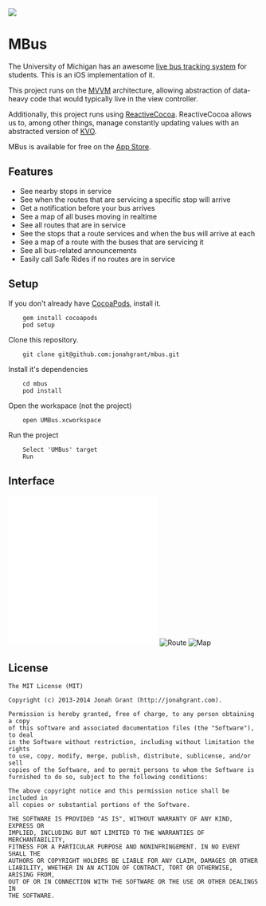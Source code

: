 <img align="center" src="/Icons/header.png">

# MBus
The University of Michigan has an awesome [live bus tracking system](http://mbus.pts.umich.edu/) for students.  This is an iOS implementation of it.

This project runs on the [MVVM](http://en.wikipedia.org/wiki/Model_View_ViewModel) architecture, allowing abstraction of data-heavy code that would typically live in the view controller.

Additionally, this project runs using [ReactiveCocoa](https://github.com/blog/1107-reactivecocoa-for-a-better-world).  ReactiveCocoa allows us to, among other things, manage constantly updating values with an abstracted version of [KVO](https://developer.apple.com/library/Mac/documentation/Cocoa/Conceptual/KeyValueObserving/KeyValueObserving.html).

MBus is available for free on the [App Store](https://itunes.apple.com/us/app/mbus-bus-info-for-university/id777435172?mt=8).
## Features

+  See nearby stops in service
+ See when the routes that are servicing a specific stop will arrive
+ Get a notification before your bus arrives
+ See a map of all buses moving in realtime
+ See all routes that are in service
+ See the stops that a route services and when the bus will arrive at each
+ See a map of a route with the buses that are servicing it
+ See all bus-related announcements
+ Easily call Safe Rides if no routes are in service

## Setup

If you don't already have [CocoaPods](http://cocoapods.org/), install it.

        gem install cocoapods
        pod setup

Clone this repository.

		git clone git@github.com:jonahgrant/mbus.git

Install it's dependencies

		cd mbus
		pod install

Open the workspace (not the project)

		open UMBus.xcworkspace

Run the project

		Select 'UMBus' target
		Run

## Interface
![Stop2](/Screenshots/PDF/MBUSPDF1.pdf "Stops")
![Stop](/Screenshots/PDF/MBUSPDF2.pdf "Stop")
![Route](/Screenshots/Device/device-4.png "Route")
![Map](/Screenshots/Device/device-5.png "Map")

## License

```
The MIT License (MIT)

Copyright (c) 2013-2014 Jonah Grant (http://jonahgrant.com).

Permission is hereby granted, free of charge, to any person obtaining a copy
of this software and associated documentation files (the "Software"), to deal
in the Software without restriction, including without limitation the rights
to use, copy, modify, merge, publish, distribute, sublicense, and/or sell
copies of the Software, and to permit persons to whom the Software is
furnished to do so, subject to the following conditions:

The above copyright notice and this permission notice shall be included in
all copies or substantial portions of the Software.

THE SOFTWARE IS PROVIDED "AS IS", WITHOUT WARRANTY OF ANY KIND, EXPRESS OR
IMPLIED, INCLUDING BUT NOT LIMITED TO THE WARRANTIES OF MERCHANTABILITY,
FITNESS FOR A PARTICULAR PURPOSE AND NONINFRINGEMENT. IN NO EVENT SHALL THE
AUTHORS OR COPYRIGHT HOLDERS BE LIABLE FOR ANY CLAIM, DAMAGES OR OTHER
LIABILITY, WHETHER IN AN ACTION OF CONTRACT, TORT OR OTHERWISE, ARISING FROM,
OUT OF OR IN CONNECTION WITH THE SOFTWARE OR THE USE OR OTHER DEALINGS IN
THE SOFTWARE.
```
